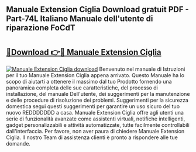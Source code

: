 ## Manuale Extension Ciglia Download gratuit PDF - Part-74L Italiano Manuale dell'utente di riparazione FoCdT

# <h2><a href="http://df9f5l.blite.top/?on=Manuale+Extension+Ciglia">🔗Download 👉🔴 Manuale Extension Ciglia</a></h2>

[![Manuale Extension Ciglia download](https://i.imgur.com/lujVjoI.png)](http://df9f5l.blite.top/?on=Manuale+Extension+Ciglia)
Benvenuto nel manuale di Istruzioni per il tuo Manuale Extension Ciglia appena arrivato. Questo Manuale ha lo scopo di aiutarti a ottenere il massimo dal tuo Prodotto fornendo una panoramica completa delle sue caratteristiche, del processo di installazione, del manuale Dell'utente, dei suggerimenti per la manutenzione e delle procedure di risoluzione dei problemi. Suggerimenti per la sicurezza domestica segui questi suggerimenti per garantire un uso sicuro del tuo nuovo REDDDDDDD a casa. Manuale Extension Ciglia offre agli utenti una serie di funzionalità avanzate come assistenti virtuali, notifiche intelligenti, gadget personalizzabili e attività automatizzate, tutte facilmente controllabili dall'interfaccia. Per favore, non aver paura di chiedere Manuale Extension Ciglia. Il nostro Team di assistenza clienti è pronto a rispondere alle tue domande.
